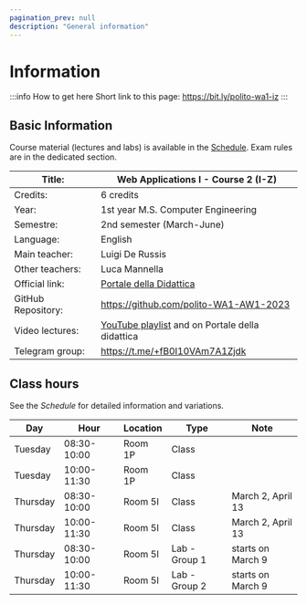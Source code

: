 ```yaml
---
pagination_prev: null
description: "General information"
---
```


# Information

:::info How to get here
Short link to this page: https://bit.ly/polito-wa1-iz
:::

## Basic Information

Course material (lectures and labs) is available in the [Schedule](schedule). Exam rules are in the dedicated section.

| Title:             | Web Applications I - Course 2 (I-Z)                       |
|--------------------|-----------------------------------------------------------|
| Credits:           | 6 credits                                                     |
| Year:              | 1st year M.S. Computer Engineering                             |
| Semestre:          | 2nd semester (March-June)                                 |
| Language:          | English                                                   |
| Main teacher:      | Luigi De Russis                                              |
| Other teachers:    | Luca Mannella                                          |
| Official link:     | [Portale della Didattica](https://didattica.polito.it/pls/portal30/gap.pkg_guide.viewGap?p_cod_ins=01TXYOV&p_a_acc=2023&p_header=S&p_lang=IT&multi=N) |
| GitHub Repository: | https://github.com/polito-WA1-AW1-2023                    |
| Video lectures:    | [YouTube playlist](https://www.youtube.com/playlist?list=PLs7DWGc_wmwTGEyUzKpqQDaa5TSnhshmp) and on Portale della didattica |
| Telegram group:   | https://t.me/+fB0I10VAm7A1Zjdk |

## Class hours

See the _Schedule_ for detailed information and variations.

| Day      | Hour        | Location | Type          | Note              |
|----------|-------------|----------|---------------|-------------------|
| Tuesday  | 08:30-10:00 | Room 1P  | Class         |                   |
| Tuesday  | 10:00-11:30 | Room 1P  | Class         |                   |
| Thursday | 08:30-10:00 | Room 5I  | Class         | March 2, April 13 |
| Thursday | 10:00-11:30 | Room 5I  | Class         | March 2, April 13 |
| Thursday | 08:30-10:00 | Room 5I  | Lab - Group 1 | starts on March 9 |
| Thursday | 10:00-11:30 | Room 5I  | Lab - Group 2 | starts on March 9 |
